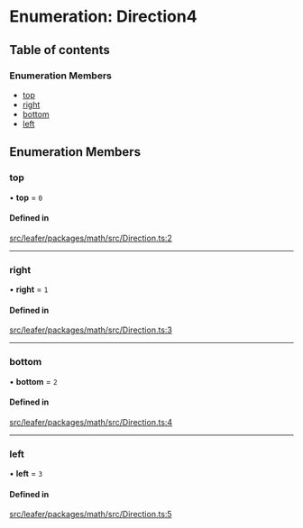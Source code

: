 # Enumeration: Direction4

## Table of contents

### Enumeration Members

- [top](Direction4.md#top)
- [right](Direction4.md#right)
- [bottom](Direction4.md#bottom)
- [left](Direction4.md#left)

## Enumeration Members

### top

• **top** = ``0``

#### Defined in

[src/leafer/packages/math/src/Direction.ts:2](https://github.com/leaferjs/leafer/blob/ddf9650d989917c451947b101193d83f38b9fdcf/packages/math/src/Direction.ts#L2)

___

### right

• **right** = ``1``

#### Defined in

[src/leafer/packages/math/src/Direction.ts:3](https://github.com/leaferjs/leafer/blob/ddf9650d989917c451947b101193d83f38b9fdcf/packages/math/src/Direction.ts#L3)

___

### bottom

• **bottom** = ``2``

#### Defined in

[src/leafer/packages/math/src/Direction.ts:4](https://github.com/leaferjs/leafer/blob/ddf9650d989917c451947b101193d83f38b9fdcf/packages/math/src/Direction.ts#L4)

___

### left

• **left** = ``3``

#### Defined in

[src/leafer/packages/math/src/Direction.ts:5](https://github.com/leaferjs/leafer/blob/ddf9650d989917c451947b101193d83f38b9fdcf/packages/math/src/Direction.ts#L5)
